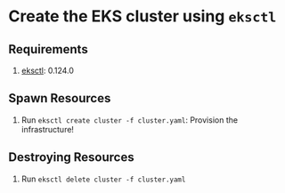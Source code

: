 # Create the EKS cluster using `eksctl`

## Requirements
1. [eksctl](https://github.com/aws/amazon-ecs-cli#installing): 0.124.0

## Spawn Resources
1. Run `eksctl create cluster -f cluster.yaml`: Provision the infrastructure!

## Destroying Resources
1. Run `eksctl delete cluster -f cluster.yaml`
